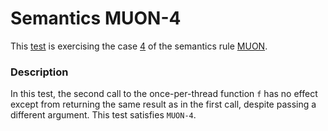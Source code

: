 # Semantics MUON-4

This [test](.) is exercising the case [4](../Readme.md) of the semantics rule [MUON](../../muon/Readme.md).

### Description

In this test, the second call to the once-per-thread function `f` has no effect except from returning the same result as in the first call, despite passing a different argument. This test satisfies `MUON-4`.
